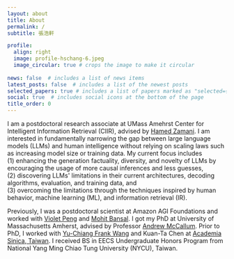 ```yaml
---
layout: about
title: About
permalink: /
subtitle: 張浩軒

profile:
  align: right
  image: profile-hschang-6.jpeg
  image_circular: true # crops the image to make it circular
  
news: false  # includes a list of news items
latest_posts: false  # includes a list of the newest posts
selected_papers: true # includes a list of papers marked as "selected={true}"
social: true  # includes social icons at the bottom of the page
title_order: 0
---
```


I am a postdoctoral research associate at UMass Amehrst Center for Intelligent Information Retrieval (CIIR), advised by <a href="https://groups.cs.umass.edu/zamani/">Hamed Zamani</a>. I am interested in fundamentally narrowing the gap between large language models (LLMs) and human intelligence without relying on scaling laws such as increasing model size or training data. My current focus includes <br>
(1) enhancing the generation factuality, diversity, and novelty of LLMs by encouraging the usage of more causal inferences and less guesses, <br>
(2) discovering LLMs' limitations in their current architectures, decoding algorithms, evaluation, and training data, and <br>
(3) overcoming the limitations through the techniques inspired by human behavior, machine learning (ML), and information retrieval (IR). 

Previously, I was a postdoctoral scientist at Amazon AGI Foundations and worked with <a href="https://vnpeng.net/">Violet Peng</a> and <a href="https://www.cs.unc.edu/~mbansal/">Mohit Bansal</a>. I got my PhD at University of Massachusetts Amherst, advised by Professor <a href="https://people.cs.umass.edu/~mccallum/">Andrew McCallum</a>. Prior to PhD, I worked with <a href="http://vllab.ee.ntu.edu.tw/members.html">Yu-Chiang Frank Wang</a> and Kuan-Ta Chen at <a href="https://www.sinica.edu.tw/en">Academia Sinica, Taiwan</a>. I received BS in EECS Undergraduate Honors Program from National Yang Ming Chiao Tung University (NYCU), Taiwan.
